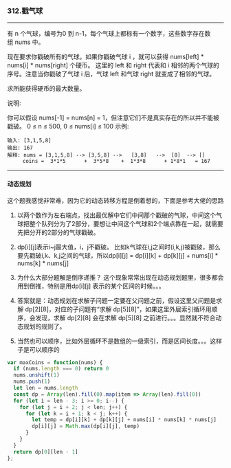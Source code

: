 ### 312.戳气球

---

有 n 个气球，编号为0 到 n-1，每个气球上都标有一个数字，这些数字存在数组 nums 中。

现在要求你戳破所有的气球。如果你戳破气球 i ，就可以获得 nums[left] * nums[i] * nums[right] 个硬币。 这里的 left 和 right 代表和 i 相邻的两个气球的序号。注意当你戳破了气球 i 后，气球 left 和气球 right 就变成了相邻的气球。

求所能获得硬币的最大数量。

说明:

你可以假设 nums[-1] = nums[n] = 1，但注意它们不是真实存在的所以并不能被戳破。
0 ≤ n ≤ 500, 0 ≤ nums[i] ≤ 100
示例:
```
输入: [3,1,5,8]
输出: 167 
解释: nums = [3,1,5,8] --> [3,5,8] -->   [3,8]   -->  [8]  --> []
     coins =  3*1*5      +  3*5*8    +  1*3*8      + 1*8*1   = 167
```
---

#### 动态规划

这个题我感觉非常难，因为它的动态转移方程是倒着想的，下面是参考大佬的思路

1. 以两个数作为左右端点，找出最优解中它们中间那个戳破的气球，中间这个气球把整个队列分为了2部分，要想让中间这个气球和2个端点靠在一起，就需要先把分开的2部分的气球戳破。 

2. dp[i][j]表示i~j最大值，i，j不戳破。 比如k气球在i,j之间时(i,k,j)被戳破，那么要先戳破i,k、k,j之间的气球，所以dp[i][j] = dp[i][k] + dp[k][j] + nums[i] * nums[k] * nums[j]

3. 为什么大部分题解是倒序递推？ 这个现象常常出现在动态规划题里，很多都会用到倒推，特别是用dp[i][j] 表示的某个区间的时候。。。

4. 答案就是：动态规划在求解子问题一定要在父问题之前，假设这里父问题是求解 dp[2][8]，对应的子问题有“求解 dp[5][8]”，如果这里外层索引循环用顺序，会发现，求解 dp[2][8] 会在求解 dp[5][8] 之前进行。。。显然就不符合动态规划的规则了。

5. 当然也可以顺序，比如外层循环不是数组的一级索引，而是区间长度。。。这样子是可以顺序的

``` js
var maxCoins = function(nums) {
  if (nums.length === 0) return 0
  nums.unshift(1)
  nums.push(1)
  let len = nums.length
  const dp = Array(len).fill(0).map(item => Array(len).fill(0))
  for (let i = len - 3; i >= 0; i--) {
    for (let j = i + 2; j < len; j++) {
      for (let k = i + 1; k < j; k++) {
        let temp = dp[i][k] + dp[k][j] + nums[i] * nums[k] * nums[j]
        dp[i][j] = Math.max(dp[i][j], temp)
      }
    }
  }
  return dp[0][len - 1]
};
```
